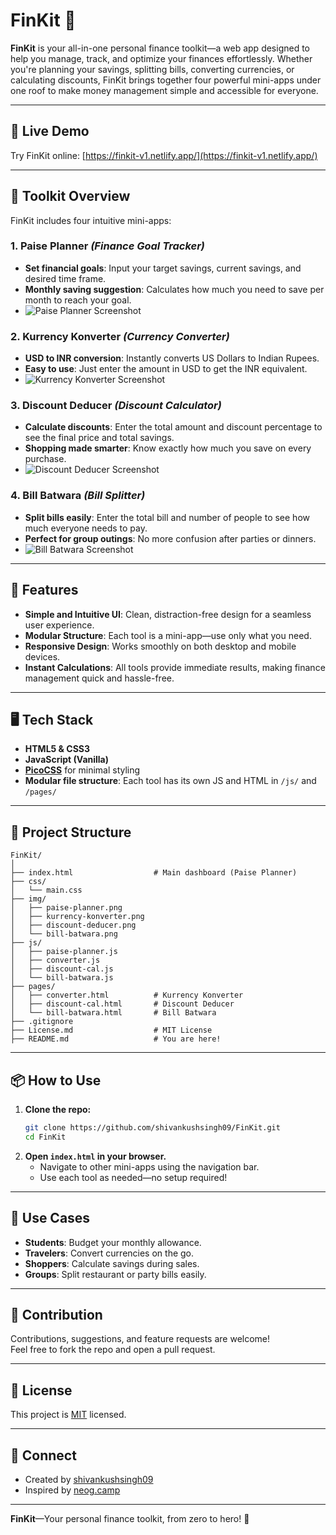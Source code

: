 # FinKit 💸

**FinKit** is your all-in-one personal finance toolkit—a web app designed to help you manage, track, and optimize your finances effortlessly. Whether you're planning your savings, splitting bills, converting currencies, or calculating discounts, FinKit brings together four powerful mini-apps under one roof to make money management simple and accessible for everyone.

---

## 🚀 Live Demo

Try FinKit online: [https://finkit-v1.netlify.app/](https://finkit-v1.netlify.app/)

---

## 🧰 Toolkit Overview

FinKit includes four intuitive mini-apps:

### 1. Paise Planner _(Finance Goal Tracker)_

- **Set financial goals**: Input your target savings, current savings, and desired time frame.
- **Monthly saving suggestion**: Calculates how much you need to save per month to reach your goal.
- ![Paise Planner Screenshot](/assets/img/paise-planner.png)

### 2. Kurrency Konverter _(Currency Converter)_

- **USD to INR conversion**: Instantly converts US Dollars to Indian Rupees.
- **Easy to use**: Just enter the amount in USD to get the INR equivalent.
- ![Kurrency Konverter Screenshot](/assets/img/kurrency-konverter.png)

### 3. Discount Deducer _(Discount Calculator)_

- **Calculate discounts**: Enter the total amount and discount percentage to see the final price and total savings.
- **Shopping made smarter**: Know exactly how much you save on every purchase.
- ![Discount Deducer Screenshot](/assets/img/discount-deducer.png)

### 4. Bill Batwara _(Bill Splitter)_

- **Split bills easily**: Enter the total bill and number of people to see how much everyone needs to pay.
- **Perfect for group outings**: No more confusion after parties or dinners.
- ![Bill Batwara Screenshot](/assets/img/bill-batwara.png)

---

## 🌟 Features

- **Simple and Intuitive UI**: Clean, distraction-free design for a seamless user experience.
- **Modular Structure**: Each tool is a mini-app—use only what you need.
- **Responsive Design**: Works smoothly on both desktop and mobile devices.
- **Instant Calculations**: All tools provide immediate results, making finance management quick and hassle-free.

---

## 🖥️ Tech Stack

- **HTML5 & CSS3**
- **JavaScript (Vanilla)**
- **[PicoCSS](https://picocss.com/)** for minimal styling
- **Modular file structure**: Each tool has its own JS and HTML in `/js/` and `/pages/`

---

## 📁 Project Structure

```plaintext
FinKit/
│
├── index.html                  # Main dashboard (Paise Planner)
├── css/
│   └── main.css
├── img/
│   ├── paise-planner.png
│   ├── kurrency-konverter.png
│   ├── discount-deducer.png
│   └── bill-batwara.png
├── js/
│   ├── paise-planner.js
│   ├── converter.js
│   ├── discount-cal.js
│   └── bill-batwara.js
├── pages/
│   ├── converter.html          # Kurrency Konverter
│   ├── discount-cal.html       # Discount Deducer
│   └── bill-batwara.html       # Bill Batwara
├── .gitignore
├── License.md                  # MIT License
├── README.md                   # You are here!
```

---

## 📦 How to Use

1. **Clone the repo:**
   ```bash
   git clone https://github.com/shivankushsingh09/FinKit.git
   cd FinKit
   ```
2. **Open `index.html` in your browser.**
   - Navigate to other mini-apps using the navigation bar.
   - Use each tool as needed—no setup required!

---

## 🎯 Use Cases

- **Students**: Budget your monthly allowance.
- **Travelers**: Convert currencies on the go.
- **Shoppers**: Calculate savings during sales.
- **Groups**: Split restaurant or party bills easily.

---

## 🙌 Contribution

Contributions, suggestions, and feature requests are welcome!  
Feel free to fork the repo and open a pull request.

---

## 📄 License

This project is [MIT](License.md) licensed.

---

## 💬 Connect

- Created by [shivankushsingh09](https://github.com/shivankushsingh09)
- Inspired by [neog.camp](https://neog.camp)

---

**FinKit**—Your personal finance toolkit, from zero to hero! 🚀
